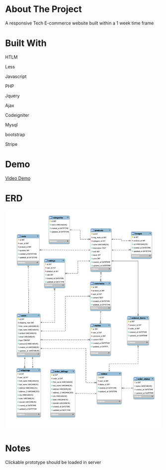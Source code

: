 # About The Project
A responsive Tech E-commerce website built within a 1 week time frame 

# Built With
<p>HTLM</p>
<p>Less</p>
<p>Javascript</p>
<p>PHP</p>
<p>Jquery</p>
<p>Ajax</p>
<p>Codeigniter</p>
<p>Mysql</p>
<p>bootstrap</p>
<p>Stripe</p>

# Demo
<a href="https://www.youtube.com/watch?v=5sU3huV3Ixc">Video Demo</a>

# ERD
<img src="assets/img/ERD.png">

# Notes
<p>Clickable prototype should be loaded in server</p>


